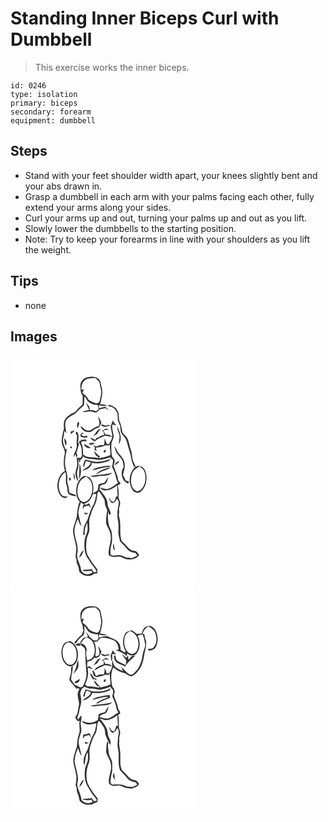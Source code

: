 # Standing Inner Biceps Curl with Dumbbell
> This exercise works the inner biceps.

``` 
id: 0246 
type: isolation 
primary: biceps 
secondary: forearm 
equipment: dumbbell 
``` 

## Steps

 - Stand with your feet shoulder width apart, your knees slightly bent and your abs drawn in.
 - Grasp a dumbbell in each arm with your palms facing each other, fully extend your arms along your sides.
 - Curl your arms up and out, turning your palms up and out as you lift.
 - Slowly lower the dumbbells to the starting position.
 - Note: Try to keep your forearms in line with your shoulders as you lift the weight.

## Tips

 - none

## Images

<svg width="221pt" height="275pt" viewBox="0 0 221 275" xmlns="http://www.w3.org/2000/svg">
  <g fill="#FFF">
    <path d="M0 0h221v275H0V0m83.84 37.05c.24 3.95.05 8.33 2.76 11.56-.04 3.51.24 7.05-.24 10.54-1.46 2.24-3.99 3.46-5.71 5.47-1.55 1.47-2.55 3.7-4.72 4.39-3.65 1.32-6.64 3.9-9.46 6.49-3.09 3.41-2.61 8.33-2.28 12.57-1.4 5.21-2.81 10.51-2.77 15.95.01 5.23 4.89 9.46 3.61 14.82-1.43 6.65-1.73 13.7.33 20.26-5.41 2.58-7.78 8.53-8.83 14.08-.96 5.18.22 10.74 3.17 15.09 1.93 2.87 6.78 4.81 9.17 1.4-3.06-.01-6.74-.14-8.41-3.2-4.84-8.4-2.75-20.59 5.41-26.22 1.74 5.37-.57 11.11 1.62 16.37 1.36 3.5-.16 8.26 3.25 10.75 2.5 1.37 5.45 1.54 8.22 1.94-1.46-3.38-5.75-2.34-8.17-4.34-.99-2.9-.57-6.1-1.69-8.98-.91-2.22-1.09-4.61-.86-6.99.64-6.54-2.81-12.57-2.81-19.07-.4-6.08 1.5-11.94 2.31-17.9-.42.37-1.27 1.09-1.7 1.46-1.08-4.14-3.7-8.09-2.89-12.53.54-3.36.97-6.73 1.66-10.06.56.72 1.68 2.17 2.24 2.89-.49-5-2.51-10.3-.48-15.2 2.68-4.15 7.35-6.19 11.43-8.63 2.97-3.69 6.67-6.63 10.12-9.8.55-3.57.54-7.19.61-10.78 1.69 2.02 2.68 4.51 4.33 6.55 3.21 2.77 7.57 3.89 11.75 3.88.29 1.84.75 3.66.87 5.53-.93.68-1.86 1.35-2.79 2.02-2.53-1.02-5.2-1.56-7.94-1.58.89-3.81-2.52-6.37-4.36-9.24 1.18 3.1 2.27 6.24 3.75 9.21-2.76.55-5.5 1.18-8.18 2.04 3.53 1.64 7.16-1.08 10.78-.19 2 .31 3.91 1.14 5.94 1.28 1.51-.82 2.62-2.16 3.71-3.45 2.56-.88 5.2-1.5 7.89-1.87.65.89 1.32 1.78 1.94 2.7l-.37-1.97c.95.67 2.85 2 3.8 2.67-2.04-1.68-4.18-3.23-6.16-4.98-2.58.21-5.04 1.03-7.46 1.9-.02-1.37-.06-2.74-.1-4.11 3.08 1.02 6.34 1.77 9.54.74-2.57-1.28-5.51-1.23-8.28-1.73 1.39-3.8 2.01-7.82 2.63-11.8.81-5.12-1.31-10.05-2.06-15.04-2.13-5.85-9.58-6.63-14.87-5.58-5.15.64-9.73 5.33-9.25 10.69m32.44 24.1c4.71.01 9.55 2.8 11.31 7.29 1.65 3.11.79 6.71 1.27 10.04 1.35 3.42 3.32 6.75 3.18 10.57-.26 3.22 1.53 6.03 3.74 8.19 2.52 2.38 3.63 5.75 4.42 9.03 1.38 5.97 3.99 11.62 4.73 17.73.4 3.47 1.89 6.65 3.29 9.8l-1.3.29c.8-.06 2.41-.19 3.21-.25-7.67 6.45-9.2 18.74-4.23 27.25 1.83 3.53 6.75 5.43 10.16 2.93 5.45-4.15 7.49-11.42 7.16-18.02-.24-4.38-1.48-9.3-5.3-11.91-2.25-1.02-5.32-1.98-7.32.09-1.78-3.6-4.03-7.15-4.42-11.25-.36-3.48-.74-6.98-2-10.28-1.62-4.23-1.87-8.89-3.95-12.95-1.65-3.25-5.78-4.9-6.31-8.77-.6-4.46-1.76-8.8-3.62-12.9-.39-4.07.21-8.53-2.33-12.06-1.55-3.73-5.63-4.91-9-6.39-.9.53-1.79 1.06-2.69 1.57M105.2 73.69c.48 3.82 2.61 7.55.73 11.34-3.59 1.06-6.73 3.02-9.87 4.97-4.89 2.36-8.44-2.6-12.04-5 1.01 6.02 9.59 9.8 14.51 5.69 2.05-2 4.85-2.62 7.35-3.8 1.52-1.67 2.21-3.88 3.19-5.87-1.01-2.58-2.04-5.2-3.87-7.33m14.88 11.54c.42 4.63 2.48 9.11 1.82 13.81-.68 2.73-2.25 5.1-3.6 7.53l-2.75.33c-.64-2.45-1.62-4.79-2.67-7.1.07 2.75.04 5.54-.88 8.18-3.04 0-6.24-.16-8.78 1.82-1.1-.54-2.2-1.07-3.3-1.6l.11 2.01.97-1.16c.1 1.27.19 2.55.27 3.84l-1.5-.24c1.19.89 2.4 1.75 3.62 2.61-.33-1.36-.67-2.71-1.02-4.05 3.74-.87 7.73-.96 11.16-2.84 1.17-.59 2.46.24 3.66.35.47-.45 1.41-1.34 1.88-1.78.08 4.3.71 8.56.88 12.85-4.18 2.32-8.98 2.8-13.52 4.03.16-.63.5-1.9.67-2.53-2.79-1.47-4.58-4.1-6.7-6.32.19 3.16 2.18 6.28 5.22 7.35l-.04 1.38c-5.99-2.17-13.5.35-18.4-4.46-.27-4.83-.04-9.91-2.63-14.24.49-.51.99-1.01 1.49-1.51 1.97-.06 3.95-.11 5.93-.08-.76-.85-1.52-1.71-2.28-2.55-1.79 1.03-3.76.92-5.68.51l.75 1.37c-.69.14-2.07.42-2.76.55.91 3 2.84 5.63 3.34 8.75.08 2.77.05 5.55.51 8.3-.52 1-1.08 1.99-1.67 2.96-1.58-.01-3.18-.17-4.74.16.5 4.41 1.1 9.09-.56 13.34-1.9 4.87-.84 10.72 2.45 14.74-.27-4.62-2.67-9.31-.79-13.89 1.71-4.4.62-9.13 1.11-13.69.27 1.49.82 4.47 1.1 5.95.2-2.92 1.7-5.3 4.13-6.77-.16-.52-.49-1.54-.66-2.05 4.26 3.44 9.68 3.47 14.84 4.03 6.24 1.57 12.54-.6 18.45-2.48 1.14 1.17 2.32 2.3 3.52 3.4-.01 2.78-.62 5.5-1.17 8.22 2.11 4.19 4.22 8.5 4.87 13.2.18 2.16 1.35 3.99 2.31 5.88-4.13 2.29-7.47 6.13-12.26 7.1-3.26.77-6.41-.83-9.57-1.37 1.48 1.68 3.44 3.22 5.77 3.31 5.65.41 10.87-2.54 15.04-6.09.14 4.55.38 9.09.56 13.64-.47-.11-1.39-.34-1.85-.45-.65 2.32-1.18 4.83-2.97 6.59-2.7.13-4.05-2.54-4.97-4.65-.18.03-.53.08-.7.11.96 1.99 1.34 4.68 3.43 5.84 3.33.69 5.09-2.85 6.45-5.21.78 1.86 2.25 3.67 1.91 5.81-1.36 6.95-2.53 14.24-.79 21.23.95 4.88.28 9.83.34 14.75.42 3.27 1.22 6.51 2.17 9.66 2.21 2.69 5.21 4.68 7.13 7.65 2.5 3.72 6.7 6.06 11.19 6.13.76 1.01 1.51 2.04 2.25 3.08-2.02 1.1-3.94 2.48-6.19 3.1-2.37-.18-4.72-.57-7.07-.83-2.98-.85-5.65-3.05-8.91-2.65-3.31.33-6.67.85-9.91-.27-.12-3.9-.24-7.89.86-11.68 1.43-4.57 1.05-9.47.68-14.18-.18-3.34-2.27-6.09-3.34-9.15-1.3-5.43-1.83-11.06-1.01-16.61.34.9 1.03 2.7 1.38 3.6.41-.21 1.22-.62 1.63-.82-.02-4.67-3.93-8.23-3.87-12.94-.07-6.27-5.11-10.79-8.3-15.74-.31-.05-.94-.16-1.25-.22.06-1.61.2-3.22.41-4.82.93-.77 2-1.35 3.02-1.99 4.97.55 6.26-5.03 7.05-8.81-1.69 2.04-3.12 4.28-4.43 6.58-2.49.5-4.9 1.28-7.29 2.12-.46 2.41-.35 4.96-1.17 7.29-1.61 1.51-3.68 2.37-5.56 3.5 1.12-6.07.86-12.98-3.11-18.01-1.58-2.24-4.55-2.38-6.91-3.23-5.49 2.12-8.49 7.88-9.6 13.36-.97 6.16-.59 13.28 3.99 18.02-.36.48-.72.96-1.07 1.45-1.59 5.4-2.34 10.96-2.64 16.57-1.39 5.65-4.08 11.01-4.63 16.87.44 6.8 3.25 13.2 3.96 19.97.59 4.96-2.13 9.94.41 14.64-.89 4.2 2.8 7.42 2.74 11.54-.1 3.61 3.29 5.66 6.14 7 3.87 1.18 8.8 1.54 11.83-1.67 1.37-.15 2.75-.3 4.12-.46.1-1.59.16-3.18.16-4.77-1.76-2.45-3.32-5.05-5.48-7.18-2.27-3.06-3.83-6.57-6.13-9.62-2.59-5.81-2-12.41-1.4-18.58.35-3.5 2.26-6.55 3.13-9.9.91-5.97-1.06-12.19 1.17-17.99 1.55-4.48 2.43-9.3 5.16-13.28 2.68-4.39 3.07-9.67 3.55-14.67.44-.68 1.32-2.03 1.76-2.71 2.26 2.68 4 5.74 5.86 8.7 1.95 2.9.75 6.72 2.3 9.78.79 2 2.41 3.95 1.65 6.22-.97 4.41-1.19 8.94-1.23 13.44 1.32 5.05 5.09 9.25 5.48 14.6 1.48 8.15-3.47 15.74-2.15 23.93 3.16 2.55 7.2 2.28 11.01 1.85 4.46-.8 7.6 3.62 11.99 3.28 4.94.77 10.65-.9 13.49-5.22-1.56-1.79-2.7-4.73-5.41-4.86-7.26-.3-9.92-8.2-15.48-11.58-3.5-9.16-.29-19.28-3-28.6-.81-2.32-.47-4.78.03-7.12-1.13-3.03.36-5.92.96-8.86.72-3.13-1.97-5.72-1.74-8.8.17-4.67-.1-9.34-.95-13.93 1.12-.62 2.24-1.25 3.36-1.88-.95-1.48-1.95-2.93-3.05-4.3-.57-6.01-3.65-11.27-5.32-16.97.16-2.42 1.63-4.7 1.05-7.16-.76-1.93-2.93-3.09-3.19-5.24-.9-4.5-.77-9.11-.63-13.66.24-3.46 2.74-6.39 2.79-9.86-.65-4.43-2.31-8.74-1.88-13.29 1.39-1.1 3.05.46 4.55.64-.1-.33-.29-1-.38-1.33a9.083 9.083 0 0 1-3.32-4.83c-.78 2.38-1.7 4.71-2.76 6.98m-38.92-5.37c-1.29 2.51-1.97 5.44-.57 8.06.46-2.37 3.39-6.37.57-8.06m27.5 4.11c3.08 3.47 7.8 1.7 11.43.31-2.04-1.08-4.23-.18-6.28.32-1.65-.2-3.77-2.33-5.15-.63m22.11 12.02c.47 3.55-.74 7.08-.56 10.65 4.45-6.75.88-14.68-2.2-21.17-.1 3.73 1.69 7.05 2.76 10.52m-17.14-7.48c-1.27.86-2.58 1.66-3.89 2.44.68.4 1.37.8 2.05 1.21.14.84.4 2.54.53 3.38-2.39.82-5.07 1.2-6.83 3.21-.53.1-1.59.29-2.12.39-.44.62-1.34 1.85-1.78 2.47-2.03-.85-3.98-1.86-6.01-2.7 1.15 2.42 3.38 3.84 5.85 4.65 2.93-3.73 7.77-4.81 11.85-6.78 2.81.29 5.59.71 8.33 1.41-1.78-2.71-4.95-3.17-7.96-2.84-.44-1.75-1.34-3.31-2.35-4.79 2.27-.94 4.65-1.29 7.01-.33-.7-.53-2.09-1.61-2.78-2.15-.48.11-1.43.32-1.9.43m-14.52 8.81c1.53-.81 3.04-1.68 4.55-2.53 1.34-2.27 3.01-4.3 4.69-6.32-4.79.53-6.11 5.92-9.24 8.85m-26.78-5.58c.02.85.05 2.55.07 3.4 1.59-1.59 3.27-3.07 4.82-4.69-1.64.36-3.27.8-4.89 1.29m7.53 5.28c-.13 3.68-.71 7.34-.35 11.03.53 5.28-3.79 9.39-3.91 14.58.58-.92 1.74-2.75 2.32-3.67.31.99.92 2.98 1.22 3.98.41-.77.82-1.53 1.21-2.3-.48-1.12-.94-2.24-1.38-3.37 1.55-3.47 2.12-7.24 3.3-10.83l-1.21-1.73c.43-4.19 1.63-8.97-1.21-12.63-3.56.07-.28 3.07.01 4.94m4.05-1.96l.16 2.69c2.77 1.68 5.9 1.47 8.89.59-.58-.57-1.16-1.14-1.74-1.7-2.44 1.14-5.05.9-6.52-1.59l3.33-.88-1.69-1.13c-.81.67-1.62 1.35-2.43 2.02m-19.45 4.97c.34 2.94.51 5.99 1.81 8.7 1.56-3.06 1.21-6.71-1.81-8.7m30.05 5.58c.08.43.23 1.28.31 1.71 2.39.6 4.79.26 6-2.14-2.1.19-4.21.3-6.31.43m1.79 5.31c-2.68-1.37-5.3-2.84-7.89-4.37.05 3.81 4.65 6.26 7.89 4.37m28.15-2c.83 3.17 1.76 6.39 3.42 9.23 2.91 3.63 6.79 7.02 7.38 11.91.42 2.47 1.38 6.29-1.98 7.08.26.04.79.11 1.05.15-1.39 3.55-1.21 7.4.51 10.8.6 3.3 4.04 4.29 6.26 6.25.43-.82.86-1.63 1.3-2.45-1.41-.52-2.83-1.03-4.25-1.52-.94-2.21-1.91-4.42-3.05-6.54.57-4.31 2.62-8.41 1.96-12.84-.12-5.56-4.19-9.69-7.63-13.59-1.65-2.82-2.96-5.87-4.97-8.48m-52.58.95c-.53 1.61.03 2.16 1.66 1.65.5-1.63-.05-2.18-1.66-1.65m40.64 4.55c-1.12.6-.92 3.39.69 2.27 2.07-.81 1.43-4.68-.69-2.27m-13.66 13.16c-3.04-.81-6.06-1.71-9.15-2.32-1.33 3.04-3.22 6.33-1.74 9.69.79-2.73 1.57-5.47 2.71-8.09 1.91.6 3.82 1.16 5.73 1.75-1.22 5.26-6.7 6.87-10.43 9.91 5.11-.49 11.18-3.63 11.69-9.32 6.36 1.69 13.01.47 19.1-1.65 1.54-.67 2.54-2.11 3.73-3.24-6.83 2.66-14.28 4.68-21.64 3.27m26.03 4.86c2.17-1.48 5.04-2.77 5.51-5.67-2.55 1.07-4.72 2.94-5.51 5.67m-42.22-2.48c.2 6.35-.36 12.69-.33 19.03 2.89-5.8 2.96-13.16.33-19.03m23.46 4.53c-2.85.8-5.94 1.43-8.05 3.69 5.48-.85 10.72-2.83 16.21-3.6 1.94-.4 4.62.54 5.62-1.87-4.66-.21-9.28.68-13.78 1.78m-3.86 8.5c2.83-.9 5.32-2.56 8.05-3.68 3.32-1.46 6.92-2.37 9.87-4.57-6.52.86-13.33 3.39-17.92 8.25m-6.66 2.04c4.26 2.32 8.96-.31 13.46-.04 4.48-.53 9.81-.15 12.92-4.07-8.58 2.61-17.64 2.33-26.38 4.11m-19.61-3.77c-.82 3.13-.22 6.25 1.49 8.95-.14-3.03-.45-6.09-1.49-8.95m-5.16 5.86c-.77.92-.75 2.88.46 3.43 1.88-.13 1.49-4.3-.46-3.43m-18.55 5.12c.48.59.48.59 0 0m71.29 73.67c-1.12 3.17-.77 6.58 1.85 8.85-.29-1.57-.66-3.12-1.05-4.66-.13-1.42-.32-2.84-.8-4.19z"/>
    <path d="M88.65 30.71c3.59-3.31 8.79-3.29 13.36-3.09 1.94 1.91 4.64 3.6 5.05 6.52.59 4.31 2.46 8.57 1.57 12.97-.55 2.9-.85 5.88-1.92 8.66-1.02 1.69-3.2 2.77-5.06 1.7-3.29-1.47-7.54-2.25-9.15-5.89-1.17-2.83-4.22-3.96-6.19-6.11.57-1.45 1.14-2.91 1.72-4.36l-2.82.48c-.23-3.86.28-8.24 3.44-10.88zM147.3 139.45c1.77-2.84 4.85-4.34 7.61-6.03 2.19 1.68 4.69 3.32 5.67 6.05 2.52 6.45 1.79 14.29-2.21 19.99-1.65 2.18-4.3 4.44-7.24 3.6-4.12-1.54-6.09-6.03-6.37-10.15-.34-4.57.09-9.47 2.54-13.46zM83.43 151.5c1.71-2.68 4.53-4.26 7.16-5.89 3.08 1.96 5.96 4.55 6.82 8.25 1.51 6.02.93 12.86-2.53 18.13-1.92 2.73-5.39 5.15-8.85 3.79-3.97-1.99-5.28-6.77-5.69-10.85-.22-4.61.57-9.48 3.09-13.43z"/>
    <path d="M98.79 166.79c1.4-.02 2.8-.06 4.2-.12-.97 4.27-1.32 8.79-3.43 12.71-3.51 5.53-4.9 12.01-7.21 18.07-1.42 3.15-3.52 6.02-4.28 9.45-.6 2.93-.69 5.92-.9 8.9l1.79.04c-.16-5.06.46-10.2 3.2-14.59.13 3.55.91 7.2-.05 10.7-.87 3.4-2.92 6.47-3.17 10.03-.76 7.97-.44 16.81 4.82 23.32 2.58 5.37 7.4 9.2 9.78 14.69-1.34.23-2.69.4-4.05.53-.54-1.24-1.08-2.48-1.64-3.71-2.67.23-5.32.84-8.02.71-1.42-.25-2.67.4-3.79 1.2 3.61.76 7.3.71 10.91 0 .46.79.93 1.59 1.39 2.39-3.23 2.06-7.57 2.7-10.81.29-3.4-1.72-2.79-5.97-4.06-8.98-1.61-4.81-4.56-9.7-3.22-14.93 2.3-10.64-5.64-20.57-2.93-31.17.77-3.31 2.04-6.47 3.39-9.57 1.41 2.89 2.06 6.26 4.39 8.63-1.17-5.43-3.03-10.7-3.7-16.23.41-4.3 1.84-8.41 3.19-12.48 1.36 1.16 2.81 2.22 4.21 3.35l-1.81-.05c-.08 1.8-.14 3.62-.07 5.43.35-.86 1.06-2.57 1.41-3.43 1.83-.49 3.65-.97 5.46-1.52.81 1.11 1.69 2.17 2.65 3.17-.59-1.97-1.34-3.87-2.11-5.77-1.29.66-2.6 1.31-3.91 1.94-.7-.57-1.4-1.13-2.1-1.7 5.85-.52 8.85-6.34 10.47-11.3m-10.34 22.13c.35 3.09 3.4 2.22 5.1.86-1.69-.34-3.4-.63-5.1-.86m-6.13 54.05c2.21-.97 3.46-3.09 4.16-5.31.52-1.07 1.03-2.15 1.51-3.23-3.5 1.4-4.41 5.37-5.67 8.54z"/>
  </g>
  <g fill="#333">
    <path d="M83.84 37.05c-.48-5.36 4.1-10.05 9.25-10.69 5.29-1.05 12.74-.27 14.87 5.58.75 4.99 2.87 9.92 2.06 15.04-.62 3.98-1.24 8-2.63 11.8 2.77.5 5.71.45 8.28 1.73-3.2 1.03-6.46.28-9.54-.74.04 1.37.08 2.74.1 4.11 2.42-.87 4.88-1.69 7.46-1.9 1.98 1.75 4.12 3.3 6.16 4.98-.95-.67-2.85-2-3.8-2.67l.37 1.97c-.62-.92-1.29-1.81-1.94-2.7-2.69.37-5.33.99-7.89 1.87-1.09 1.29-2.2 2.63-3.71 3.45-2.03-.14-3.94-.97-5.94-1.28-3.62-.89-7.25 1.83-10.78.19 2.68-.86 5.42-1.49 8.18-2.04-1.48-2.97-2.57-6.11-3.75-9.21 1.84 2.87 5.25 5.43 4.36 9.24 2.74.02 5.41.56 7.94 1.58.93-.67 1.86-1.34 2.79-2.02-.12-1.87-.58-3.69-.87-5.53-4.18.01-8.54-1.11-11.75-3.88-1.65-2.04-2.64-4.53-4.33-6.55-.07 3.59-.06 7.21-.61 10.78-3.45 3.17-7.15 6.11-10.12 9.8-4.08 2.44-8.75 4.48-11.43 8.63-2.03 4.9-.01 10.2.48 15.2-.56-.72-1.68-2.17-2.24-2.89-.69 3.33-1.12 6.7-1.66 10.06-.81 4.44 1.81 8.39 2.89 12.53.43-.37 1.28-1.09 1.7-1.46-.81 5.96-2.71 11.82-2.31 17.9 0 6.5 3.45 12.53 2.81 19.07-.23 2.38-.05 4.77.86 6.99 1.12 2.88.7 6.08 1.69 8.98 2.42 2 6.71.96 8.17 4.34-2.77-.4-5.72-.57-8.22-1.94-3.41-2.49-1.89-7.25-3.25-10.75-2.19-5.26.12-11-1.62-16.37-8.16 5.63-10.25 17.82-5.41 26.22 1.67 3.06 5.35 3.19 8.41 3.2-2.39 3.41-7.24 1.47-9.17-1.4-2.95-4.35-4.13-9.91-3.17-15.09 1.05-5.55 3.42-11.5 8.83-14.08-2.06-6.56-1.76-13.61-.33-20.26 1.28-5.36-3.6-9.59-3.61-14.82-.04-5.44 1.37-10.74 2.77-15.95-.33-4.24-.81-9.16 2.28-12.57 2.82-2.59 5.81-5.17 9.46-6.49 2.17-.69 3.17-2.92 4.72-4.39 1.72-2.01 4.25-3.23 5.71-5.47.48-3.49.2-7.03.24-10.54-2.71-3.23-2.52-7.61-2.76-11.56m4.81-6.34c-3.16 2.64-3.67 7.02-3.44 10.88l2.82-.48c-.58 1.45-1.15 2.91-1.72 4.36 1.97 2.15 5.02 3.28 6.19 6.11 1.61 3.64 5.86 4.42 9.15 5.89 1.86 1.07 4.04-.01 5.06-1.7 1.07-2.78 1.37-5.76 1.92-8.66.89-4.4-.98-8.66-1.57-12.97-.41-2.92-3.11-4.61-5.05-6.52-4.57-.2-9.77-.22-13.36 3.09z"/>
    <path d="M116.28 61.15c.9-.51 1.79-1.04 2.69-1.57 3.37 1.48 7.45 2.66 9 6.39 2.54 3.53 1.94 7.99 2.33 12.06 1.86 4.1 3.02 8.44 3.62 12.9.53 3.87 4.66 5.52 6.31 8.77 2.08 4.06 2.33 8.72 3.95 12.95 1.26 3.3 1.64 6.8 2 10.28.39 4.1 2.64 7.65 4.42 11.25 2-2.07 5.07-1.11 7.32-.09 3.82 2.61 5.06 7.53 5.3 11.91.33 6.6-1.71 13.87-7.16 18.02-3.41 2.5-8.33.6-10.16-2.93-4.97-8.51-3.44-20.8 4.23-27.25-.8.06-2.41.19-3.21.25l1.3-.29c-1.4-3.15-2.89-6.33-3.29-9.8-.74-6.11-3.35-11.76-4.73-17.73-.79-3.28-1.9-6.65-4.42-9.03-2.21-2.16-4-4.97-3.74-8.19.14-3.82-1.83-7.15-3.18-10.57-.48-3.33.38-6.93-1.27-10.04-1.76-4.49-6.6-7.28-11.31-7.29m31.02 78.3c-2.45 3.99-2.88 8.89-2.54 13.46.28 4.12 2.25 8.61 6.37 10.15 2.94.84 5.59-1.42 7.24-3.6 4-5.7 4.73-13.54 2.21-19.99-.98-2.73-3.48-4.37-5.67-6.05-2.76 1.69-5.84 3.19-7.61 6.03zM105.2 73.69c1.83 2.13 2.86 4.75 3.87 7.33-.98 1.99-1.67 4.2-3.19 5.87-2.5 1.18-5.3 1.8-7.35 3.8-4.92 4.11-13.5.33-14.51-5.69 3.6 2.4 7.15 7.36 12.04 5 3.14-1.95 6.28-3.91 9.87-4.97 1.88-3.79-.25-7.52-.73-11.34z"/>
    <path d="M120.08 85.23c1.06-2.27 1.98-4.6 2.76-6.98a9.083 9.083 0 0 0 3.32 4.83c.09.33.28 1 .38 1.33-1.5-.18-3.16-1.74-4.55-.64-.43 4.55 1.23 8.86 1.88 13.29-.05 3.47-2.55 6.4-2.79 9.86-.14 4.55-.27 9.16.63 13.66.26 2.15 2.43 3.31 3.19 5.24.58 2.46-.89 4.74-1.05 7.16 1.67 5.7 4.75 10.96 5.32 16.97 1.1 1.37 2.1 2.82 3.05 4.3-1.12.63-2.24 1.26-3.36 1.88.85 4.59 1.12 9.26.95 13.93-.23 3.08 2.46 5.67 1.74 8.8-.6 2.94-2.09 5.83-.96 8.86-.5 2.34-.84 4.8-.03 7.12 2.71 9.32-.5 19.44 3 28.6 5.56 3.38 8.22 11.28 15.48 11.58 2.71.13 3.85 3.07 5.41 4.86-2.84 4.32-8.55 5.99-13.49 5.22-4.39.34-7.53-4.08-11.99-3.28-3.81.43-7.85.7-11.01-1.85-1.32-8.19 3.63-15.78 2.15-23.93-.39-5.35-4.16-9.55-5.48-14.6.04-4.5.26-9.03 1.23-13.44.76-2.27-.86-4.22-1.65-6.22-1.55-3.06-.35-6.88-2.3-9.78-1.86-2.96-3.6-6.02-5.86-8.7-.44.68-1.32 2.03-1.76 2.71-.48 5-.87 10.28-3.55 14.67-2.73 3.98-3.61 8.8-5.16 13.28-2.23 5.8-.26 12.02-1.17 17.99-.87 3.35-2.78 6.4-3.13 9.9-.6 6.17-1.19 12.77 1.4 18.58 2.3 3.05 3.86 6.56 6.13 9.62 2.16 2.13 3.72 4.73 5.48 7.18 0 1.59-.06 3.18-.16 4.77-1.37.16-2.75.31-4.12.46-3.03 3.21-7.96 2.85-11.83 1.67-2.85-1.34-6.24-3.39-6.14-7 .06-4.12-3.63-7.34-2.74-11.54-2.54-4.7.18-9.68-.41-14.64-.71-6.77-3.52-13.17-3.96-19.97.55-5.86 3.24-11.22 4.63-16.87.3-5.61 1.05-11.17 2.64-16.57.35-.49.71-.97 1.07-1.45-4.58-4.74-4.96-11.86-3.99-18.02 1.11-5.48 4.11-11.24 9.6-13.36 2.36.85 5.33.99 6.91 3.23 3.97 5.03 4.23 11.94 3.11 18.01 1.88-1.13 3.95-1.99 5.56-3.5.82-2.33.71-4.88 1.17-7.29 2.39-.84 4.8-1.62 7.29-2.12 1.31-2.3 2.74-4.54 4.43-6.58-.79 3.78-2.08 9.36-7.05 8.81-1.02.64-2.09 1.22-3.02 1.99-.21 1.6-.35 3.21-.41 4.82.31.06.94.17 1.25.22 3.19 4.95 8.23 9.47 8.3 15.74-.06 4.71 3.85 8.27 3.87 12.94-.41.2-1.22.61-1.63.82-.35-.9-1.04-2.7-1.38-3.6-.82 5.55-.29 11.18 1.01 16.61 1.07 3.06 3.16 5.81 3.34 9.15.37 4.71.75 9.61-.68 14.18-1.1 3.79-.98 7.78-.86 11.68 3.24 1.12 6.6.6 9.91.27 3.26-.4 5.93 1.8 8.91 2.65 2.35.26 4.7.65 7.07.83 2.25-.62 4.17-2 6.19-3.1-.74-1.04-1.49-2.07-2.25-3.08-4.49-.07-8.69-2.41-11.19-6.13-1.92-2.97-4.92-4.96-7.13-7.65-.95-3.15-1.75-6.39-2.17-9.66-.06-4.92.61-9.87-.34-14.75-1.74-6.99-.57-14.28.79-21.23.34-2.14-1.13-3.95-1.91-5.81-1.36 2.36-3.12 5.9-6.45 5.21-2.09-1.16-2.47-3.85-3.43-5.84.17-.03.52-.08.7-.11.92 2.11 2.27 4.78 4.97 4.65 1.79-1.76 2.32-4.27 2.97-6.59.46.11 1.38.34 1.85.45-.18-4.55-.42-9.09-.56-13.64-4.17 3.55-9.39 6.5-15.04 6.09-2.33-.09-4.29-1.63-5.77-3.31 3.16.54 6.31 2.14 9.57 1.37 4.79-.97 8.13-4.81 12.26-7.1-.96-1.89-2.13-3.72-2.31-5.88-.65-4.7-2.76-9.01-4.87-13.2.55-2.72 1.16-5.44 1.17-8.22-1.2-1.1-2.38-2.23-3.52-3.4-5.91 1.88-12.21 4.05-18.45 2.48-5.16-.56-10.58-.59-14.84-4.03.17.51.5 1.53.66 2.05-2.43 1.47-3.93 3.85-4.13 6.77-.28-1.48-.83-4.46-1.1-5.95-.49 4.56.6 9.29-1.11 13.69-1.88 4.58.52 9.27.79 13.89-3.29-4.02-4.35-9.87-2.45-14.74 1.66-4.25 1.06-8.93.56-13.34 1.56-.33 3.16-.17 4.74-.16.59-.97 1.15-1.96 1.67-2.96-.46-2.75-.43-5.53-.51-8.3-.5-3.12-2.43-5.75-3.34-8.75.69-.13 2.07-.41 2.76-.55l-.75-1.37c1.92.41 3.89.52 5.68-.51.76.84 1.52 1.7 2.28 2.55-1.98-.03-3.96.02-5.93.08-.5.5-1 1-1.49 1.51 2.59 4.33 2.36 9.41 2.63 14.24 4.9 4.81 12.41 2.29 18.4 4.46l.04-1.38c-3.04-1.07-5.03-4.19-5.22-7.35 2.12 2.22 3.91 4.85 6.7 6.32-.17.63-.51 1.9-.67 2.53 4.54-1.23 9.34-1.71 13.52-4.03-.17-4.29-.8-8.55-.88-12.85-.47.44-1.41 1.33-1.88 1.78-1.2-.11-2.49-.94-3.66-.35-3.43 1.88-7.42 1.97-11.16 2.84.35 1.34.69 2.69 1.02 4.05-1.22-.86-2.43-1.72-3.62-2.61l1.5.24c-.08-1.29-.17-2.57-.27-3.84l-.97 1.16-.11-2.01c1.1.53 2.2 1.06 3.3 1.6 2.54-1.98 5.74-1.82 8.78-1.82.92-2.64.95-5.43.88-8.18 1.05 2.31 2.03 4.65 2.67 7.1l2.75-.33c1.35-2.43 2.92-4.8 3.6-7.53.66-4.7-1.4-9.18-1.82-13.81M83.43 151.5c-2.52 3.95-3.31 8.82-3.09 13.43.41 4.08 1.72 8.86 5.69 10.85 3.46 1.36 6.93-1.06 8.85-3.79 3.46-5.27 4.04-12.11 2.53-18.13-.86-3.7-3.74-6.29-6.82-8.25-2.63 1.63-5.45 3.21-7.16 5.89m15.36 15.29c-1.62 4.96-4.62 10.78-10.47 11.3.7.57 1.4 1.13 2.1 1.7 1.31-.63 2.62-1.28 3.91-1.94.77 1.9 1.52 3.8 2.11 5.77-.96-1-1.84-2.06-2.65-3.17-1.81.55-3.63 1.03-5.46 1.52-.35.86-1.06 2.57-1.41 3.43-.07-1.81-.01-3.63.07-5.43l1.81.05c-1.4-1.13-2.85-2.19-4.21-3.35-1.35 4.07-2.78 8.18-3.19 12.48.67 5.53 2.53 10.8 3.7 16.23-2.33-2.37-2.98-5.74-4.39-8.63-1.35 3.1-2.62 6.26-3.39 9.57-2.71 10.6 5.23 20.53 2.93 31.17-1.34 5.23 1.61 10.12 3.22 14.93 1.27 3.01.66 7.26 4.06 8.98 3.24 2.41 7.58 1.77 10.81-.29-.46-.8-.93-1.6-1.39-2.39-3.61.71-7.3.76-10.91 0 1.12-.8 2.37-1.45 3.79-1.2 2.7.13 5.35-.48 8.02-.71.56 1.23 1.1 2.47 1.64 3.71 1.36-.13 2.71-.3 4.05-.53-2.38-5.49-7.2-9.32-9.78-14.69-5.26-6.51-5.58-15.35-4.82-23.32.25-3.56 2.3-6.63 3.17-10.03.96-3.5.18-7.15.05-10.7-2.74 4.39-3.36 9.53-3.2 14.59l-1.79-.04c.21-2.98.3-5.97.9-8.9.76-3.43 2.86-6.3 4.28-9.45 2.31-6.06 3.7-12.54 7.21-18.07 2.11-3.92 2.46-8.44 3.43-12.71-1.4.06-2.8.1-4.2.12zM81.16 79.86c2.82 1.69-.11 5.69-.57 8.06-1.4-2.62-.72-5.55.57-8.06z"/>
    <path d="M108.66 83.97c1.38-1.7 3.5.43 5.15.63 2.05-.5 4.24-1.4 6.28-.32-3.63 1.39-8.35 3.16-11.43-.31zM130.77 95.99c-1.07-3.47-2.86-6.79-2.76-10.52 3.08 6.49 6.65 14.42 2.2 21.17-.18-3.57 1.03-7.1.56-10.65zM113.63 88.51c.47-.11 1.42-.32 1.9-.43.69.54 2.08 1.62 2.78 2.15-2.36-.96-4.74-.61-7.01.33 1.01 1.48 1.91 3.04 2.35 4.79 3.01-.33 6.18.13 7.96 2.84-2.74-.7-5.52-1.12-8.33-1.41-4.08 1.97-8.92 3.05-11.85 6.78-2.47-.81-4.7-2.23-5.85-4.65 2.03.84 3.98 1.85 6.01 2.7.44-.62 1.34-1.85 1.78-2.47.53-.1 1.59-.29 2.12-.39 1.76-2.01 4.44-2.39 6.83-3.21-.13-.84-.39-2.54-.53-3.38-.68-.41-1.37-.81-2.05-1.21 1.31-.78 2.62-1.58 3.89-2.44z"/>
    <path d="M99.11 97.32c3.13-2.93 4.45-8.32 9.24-8.85-1.68 2.02-3.35 4.05-4.69 6.32-1.51.85-3.02 1.72-4.55 2.53zM72.33 91.74c1.62-.49 3.25-.93 4.89-1.29-1.55 1.62-3.23 3.1-4.82 4.69-.02-.85-.05-2.55-.07-3.4zM79.86 97.02c-.29-1.87-3.57-4.87-.01-4.94 2.84 3.66 1.64 8.44 1.21 12.63l1.21 1.73c-1.18 3.59-1.75 7.36-3.3 10.83.44 1.13.9 2.25 1.38 3.37-.39.77-.8 1.53-1.21 2.3-.3-1-.91-2.99-1.22-3.98-.58.92-1.74 2.75-2.32 3.67.12-5.19 4.44-9.3 3.91-14.58-.36-3.69.22-7.35.35-11.03zM83.91 95.06c.81-.67 1.62-1.35 2.43-2.02l1.69 1.13-3.33.88c1.47 2.49 4.08 2.73 6.52 1.59.58.56 1.16 1.13 1.74 1.7-2.99.88-6.12 1.09-8.89-.59l-.16-2.69zM64.46 100.03c3.02 1.99 3.37 5.64 1.81 8.7-1.3-2.71-1.47-5.76-1.81-8.7zM94.51 105.61c2.1-.13 4.21-.24 6.31-.43-1.21 2.4-3.61 2.74-6 2.14-.08-.43-.23-1.28-.31-1.71zM96.3 110.92c-3.24 1.89-7.84-.56-7.89-4.37 2.59 1.53 5.21 3 7.89 4.37zM124.45 108.92c2.01 2.61 3.32 5.66 4.97 8.48 3.44 3.9 7.51 8.03 7.63 13.59.66 4.43-1.39 8.53-1.96 12.84 1.14 2.12 2.11 4.33 3.05 6.54 1.42.49 2.84 1 4.25 1.52-.44.82-.87 1.63-1.3 2.45-2.22-1.96-5.66-2.95-6.26-6.25-1.72-3.4-1.9-7.25-.51-10.8-.26-.04-.79-.11-1.05-.15 3.36-.79 2.4-4.61 1.98-7.08-.59-4.89-4.47-8.28-7.38-11.91-1.66-2.84-2.59-6.06-3.42-9.23zM71.87 109.87c1.61-.53 2.16.02 1.66 1.65-1.63.51-2.19-.04-1.66-1.65zM112.51 114.42c2.12-2.41 2.76 1.46.69 2.27-1.61 1.12-1.81-1.67-.69-2.27zM98.85 127.58c7.36 1.41 14.81-.61 21.64-3.27-1.19 1.13-2.19 2.57-3.73 3.24-6.09 2.12-12.74 3.34-19.1 1.65-.51 5.69-6.58 8.83-11.69 9.32 3.73-3.04 9.21-4.65 10.43-9.91-1.91-.59-3.82-1.15-5.73-1.75-1.14 2.62-1.92 5.36-2.71 8.09-1.48-3.36.41-6.65 1.74-9.69 3.09.61 6.11 1.51 9.15 2.32z"/>
    <path d="M124.88 132.44c.79-2.73 2.96-4.6 5.51-5.67-.47 2.9-3.34 4.19-5.51 5.67zM82.66 129.96c2.63 5.87 2.56 13.23-.33 19.03-.03-6.34.53-12.68.33-19.03zM106.12 134.49c4.5-1.1 9.12-1.99 13.78-1.78-1 2.41-3.68 1.47-5.62 1.87-5.49.77-10.73 2.75-16.21 3.6 2.11-2.26 5.2-2.89 8.05-3.69zM102.26 142.99c4.59-4.86 11.4-7.39 17.92-8.25-2.95 2.2-6.55 3.11-9.87 4.57-2.73 1.12-5.22 2.78-8.05 3.68zM95.6 145.03c8.74-1.78 17.8-1.5 26.38-4.11-3.11 3.92-8.44 3.54-12.92 4.07-4.5-.27-9.2 2.36-13.46.04zM75.99 141.26c1.04 2.86 1.35 5.92 1.49 8.95-1.71-2.7-2.31-5.82-1.49-8.95zM70.83 147.12c1.95-.87 2.34 3.3.46 3.43-1.21-.55-1.23-2.51-.46-3.43zM52.28 152.24c.48.59.48.59 0 0zM88.45 188.92c1.7.23 3.41.52 5.1.86-1.7 1.36-4.75 2.23-5.1-.86zM123.57 225.91c.48 1.35.67 2.77.8 4.19.39 1.54.76 3.09 1.05 4.66-2.62-2.27-2.97-5.68-1.85-8.85zM82.32 242.97c1.26-3.17 2.17-7.14 5.67-8.54-.48 1.08-.99 2.16-1.51 3.23-.7 2.22-1.95 4.34-4.16 5.31z"/>
  </g>
</svg>

<svg width="221pt" height="275pt" viewBox="0 0 221 275" xmlns="http://www.w3.org/2000/svg">
  <g fill="#FFF">
    <path d="M0 0h221v275H0V0m85.31 31.29c-2.17 3.16-1.43 7.17-1.13 10.74.14 3.9 3.18 6.97 2.62 11 .23.41.7 1.24.94 1.65-1.14 2.17-1.29 5.01-3.36 6.58-3.05 2.38-5.33 5.53-7.8 8.47.15.28.44.85.59 1.13 1.78.33 2.44-2.05 3.45-3.11 1.61-3.29 5.09-4.89 7.4-7.56.85-3.55.81-7.23.71-10.85 1 1.35 1.89 2.78 2.73 4.24 2.41 4.86 8.46 6 13.37 6.27.1 1.97 1.35 4.14.03 5.94-.44.4-1.33 1.21-1.77 1.62-1.31-.3-2.62-.58-3.94-.85-1.39-1.2-2.8-2.38-4.22-3.54-1.24-2.25-2.75-4.33-4.26-6.41.74 2.03 1.48 4.05 2.28 6.05-2.08.54-4.46.67-6.08 2.23-1.39 1.48-2.25 3.36-3.33 5.06.13.62.38 1.87.5 2.49 2.16 1.83 5.54 3.34 5.6 6.6.13 9.02.76 18.02 1.47 27.02.5 5.89-1.87 11.48-4.64 16.53l-2.49 1c-2.31-1.22-4.76-2.16-7.03-3.44-1.61-1.93-3.12-4-4.25-6.25.26-5.49 2.44-10.78 2-16.33-2.99 1.71-1.59 5.57-2.18 8.37.23 3.52-3.57 7.15-.77 10.35 2.64 3.16 5.32 6.28 7.79 9.57-.03-.47-.07-1.42-.1-1.89.83.33 2.5 1 3.33 1.34-.84 2.18-2.36 4.26-2.19 6.71-.17 4.71 2.65 9.17 1.29 13.89-1.21 4.48-.55 9.8-4.22 13.26 1.05 2.07 2.3 6.1 5.34 4.33-.69 3.83-.1 7.69 0 11.54.07 2.76-1.32 5.25-1.88 7.9-.96 3.79-1.01 7.72-1.43 11.59-1.5 5.11-3.65 10.08-4.32 15.41-.26 6.88 3.06 13.24 3.63 20.02.17 3.49.08 7.04-.91 10.41.5 1.56 1.02 3.12 1.52 4.69-.85 3.95 2.22 7.16 2.59 10.96.19 2.27.89 4.68 3.09 5.8 3.4 2.95 8.22 2.69 12.4 2.12 1.94-1.41 4.3-1.92 6.44-2.9.68-1.29.44-2.8.57-4.18-4.59-5.78-9.01-11.71-12.15-18.43-2.53-8.22-1.43-17.28 1.8-25.14 1.79-6-.73-12.4 1.2-18.38 1.62-5.55 3.27-11.15 6.46-16.03 2.76-4.71.87-10.75 3.91-15.21 2.74 1.76 4.05 4.92 5.84 7.52 2.45 3.27 1.09 7.7 2.95 11.19 1.52 3.39 2.96 6.81 4.92 9.98 2.36-4.8-2.63-8.59-2.77-13.28.01-6.17-4.24-11.01-7.59-15.79-.54-.65-1.62-1.96-2.16-2.61 2.66.51 5.07 2.23 7.86 2.02 4.96-.3 9.41-2.93 13.19-6 .28 4.31.5 8.62.81 12.92-.49 0-1.46-.02-1.95-.03-.76 2.35-1.36 4.84-2.97 6.78-2.74-.15-3.96-2.78-4.95-4.93-.2.02-.61.05-.82.07 1.03 2.23 1.46 5.08 3.78 6.39 3.38.06 4.71-3.4 6.34-5.72 2.13 3.36 1.69 7.28.68 10.91-.28 4.83-1.25 9.74.02 14.52 1.94 8.48-.97 17.53 2.61 25.71 2.8 2.87 5.78 5.58 8.19 8.81 2.41 3.2 6.29 4.74 10.17 5.17.69.92 1.39 1.85 2.08 2.78-1.73.92-3.36 2.01-5.16 2.8-2.63.17-5.24-.42-7.88-.4-5.03-3.8-11.31-2.57-17.13-2.47l-1.98-1.8c.38-4.39.43-8.91 1.97-13.09.14-4.08.36-8.17-.08-12.23-.42-3.59-3.41-6.26-3.75-9.87-.56-4.21-1.64-8.47-.67-12.72-.46-.8-.92-1.59-1.4-2.37-.89 4.42-1.39 8.95-1.21 13.47 1.22 5.16 5.33 9.28 5.56 14.77 1.58 7.77-3.78 15.05-2.1 22.8 2.13 3.17 6.56 3 9.91 2.33 4.33-1.17 7.62 2.86 11.75 3.02 1.95.07 3.89.7 5.85.53 3.25-1.19 6.89-2.3 8.62-5.6-1.21-1.38-2.28-2.91-3.74-4.05-2.71-.66-5.7-.96-7.77-3.08-3.08-3.01-5.67-6.49-9.06-9.2-3.07-5.79-1.67-12.64-2.12-18.93.43-5.47-2.25-10.74-1.11-16.19-.58-2.8.13-5.54.79-8.25.96-3.29-1.54-6.23-1.37-9.49.05-4.51-.05-9.04-.83-13.5.61-.46 1.81-1.4 2.42-1.87.3-2.59-2.56-4.12-2.6-6.68-.75-5.22-3.63-9.79-4.92-14.85.26-1.75.95-3.42.99-5.2-.35-3.21-3.42-5.33-3.6-8.59-.86-6.6-1.22-13.62 1.86-19.75 4.15 3.58 9.15 6.16 14.57 7.09 2.48 1.59 5.01 4.13 8.24 3.24 7.8-4.53 12.23-13.22 13.71-21.89.55-6.77 3.76-13.29 2.77-20.14-.96-2.79-1.82-5.62-2.17-8.56-.52 0-1.56.01-2.08.01 1.06-3.81 3.38-6.97 6.65-9.17 3.42 1.65 6.91 3.66 8.39 7.38 2.33 5.68 2.73 13.33-1.87 18.01-1.69 1.95-4.5 1.39-6.78 1.66.3.5.89 1.51 1.18 2.02 3.13-.04 6.52-1.1 8.2-3.95 3.21-5.46 2.96-12.43.8-18.23-1.65-4.16-5.94-8.61-10.81-6.96-4.14.83-5.73 5.11-6.68 8.71-2.07.15-4.13.31-6.19.45-1.63-1.98-3.79-3.38-6.12-4.41-2.86.94-6.49 1.39-7.88 4.49-3.25 6.39-2.92 14.62.9 20.69-.36.48-.73.96-1.1 1.44-1.58-1.1-3.23-2.1-4.92-3.01-.15-2.96-.42-6.07-2.32-8.49-2.85-4.9-9.17-5.06-13.44-8.14-3.48.23-6.95.61-10.16 2.05l-.15-4.12c3.1 1.01 6.37 1.71 9.6.8-2.65-1.1-5.52-1.38-8.32-1.89 1.49-4.05 2.16-8.35 2.72-12.61.54-4.31-1.23-8.4-1.81-12.61-.43-4.02-4.33-6.99-8.23-7.21-5.24-.9-11.75.14-14.77 5.02M63.7 71.72c-3.23 5.33-3.16 12.12-1.28 17.92 1.52 4.57 5.59 8.94 10.75 8.66 3.04-1.07 5.58-3.44 6.54-6.56 3.27-8.48.55-20.25-8.51-23.86-2.62.93-5.93 1.2-7.5 3.84m13.49.56c2.04 1.19 4.39 1.19 6.67 1.31-.25-.87-.75-2.61-1-3.49-1.89.72-3.79 1.43-5.67 2.18m2.29 23.84c-.63 4.22-2.67 8.02-4.3 11.91 1.77-2.24 3.71-4.36 5.33-6.71 1.6-3.4.96-7.32.76-10.94-.82 1.84-1.53 3.73-1.79 5.74m.63 19.08c-1.35.75-4.32 1.3-2.31 3.25 2.76.19 5.64-2.18 5.15-5.1-.96.6-1.88 1.26-2.84 1.85m42.59 115.03c.92 1.47 1.84 2.94 2.87 4.35-.5-2.97-.99-5.93-1.36-8.91-.58 1.49-1.03 3.03-1.51 4.56z"/>
    <path d="M88.65 30.73c3.6-3.33 8.81-3.3 13.4-3.1 1.87 1.9 4.53 3.55 4.98 6.39.66 4.6 2.64 9.19 1.46 13.88-.92 3.48-.41 8.65-4.6 10.05-4.42-1.08-9.79-2.56-11.82-7.11-1.22-2.38-3.95-3.37-5.72-5.28.54-1.48 1.1-2.96 1.66-4.43-.71.1-2.11.31-2.81.41-.2-3.84.29-8.19 3.45-10.81zM137.19 63.03c.68-3.26 3.38-5.32 5.99-7.06 9.61 2.53 12.5 14.79 8.69 22.97-1.46 3.47-5.9 5.71-9.29 3.44-6.02-4.19-7.08-12.69-5.39-19.35z"/>
    <path d="M152.61 61.7c1.69-1.41 3.87-1.63 5.98-1.78.5 1.59 1.04 3.18 1.63 4.75.4 3.71 2.5 7.51.79 11.18-1.88 4.45-2.72 9.23-3.37 13.99-.89 3.44-2.27 6.76-3.92 9.9-1.72 3.33-4.78 5.61-7.28 8.29l-3.23.18c-3.95-2.59-6.87-6.3-10.33-9.43.62 1.77 1.33 3.51 2.03 5.26-3.19-1.28-6.26-2.89-8.94-5.03-2.31-2.04-2.84-5.2-3.14-8.1-1.53 2.47-.62 5.42-.97 8.13-.63 2.78-2.26 5.17-3.63 7.63-.69.02-2.05.07-2.74.1-.57-2.37-1.54-4.6-2.57-6.8.02 2.68-.04 5.39-.91 7.96-3.25-.1-6.57.07-9.28 2.09-1-2.07-1.94-4.17-2.81-6.3l-1.82-.12c.56 1.93 1.18 3.84 1.75 5.76 1.38.73 2.7 2.32 4.41 1.64 2.79-.85 5.8-.88 8.42-2.24 1.4-1.01 3.03-.33 4.54-.06.46-.44 1.38-1.31 1.84-1.74.09 4.29.72 8.55.89 12.85-3.75 2.04-8 2.59-12.04 3.74-.6-.82-1.17-1.68-1.73-2.53-2.12-1.76-3.8-3.96-5.53-6.07-.47 3.31 2.3 5.54 4.35 7.67l.86-1.43c.17.7.52 2.1.7 2.8-4.52-.96-9.08-2.04-13.73-1.61-1.12-.66-2.24-1.3-3.37-1.94 2.78-6.03 4.72-12.68 3.15-19.34.39-.45.8-.9 1.21-1.35 1.31 1.09 2.93 1.49 4.59 1.57-1.23-1.25-2.55-2.4-3.94-3.47-.84.54-1.68 1.07-2.52 1.6.08-2.28.19-4.56.36-6.83 2.83-.54 5.76-1.38 7.49-3.88.4-.38 1.2-1.14 1.59-1.53l.32 1.46c1.4-.56 2.86-1.02 4.17-1.77 1.51-1.68 2.21-3.89 3.2-5.88-1.01-2.59-2.08-5.21-3.87-7.38.4 3.8 2.6 7.51.73 11.27l-3 1.56c-.43-.49-.85-.98-1.27-1.47 1.7-5.88 1-12.42-2.09-17.73 2.38 3.13 4.78.93 6.53-1.12.76-.73 1.53-1.45 2.3-2.16 5.16-.52 10.12.95 14.89 2.73 4.53 1.64 6.06 6.89 6.55 11.22-.87.2-2.6.61-3.47.81 4.57 1.97 9.57 3.24 12.97 7.21.33-1.11.61-2.23.86-3.36 3.01 3.14 8.4 3.57 11.25 0 4.63-5.85 4.52-14.47 1.15-20.9M120.1 85.15c.39 2.33.67 4.68 1.01 7.03 1.71-2.49.72-5.55.89-8.33 1.12-.87 2.54.16 3.82-.02l.49-.17c-1.11-1.66-2.5-3.11-3.6-4.78-.79 2.12-1.66 4.21-2.61 6.27m-11.62-2.27c2.03 4.8 7.91 3.2 11.33 1.03-2.09-.05-4.16.25-6.19.74-1.69-.66-3.39-1.28-5.14-1.77m25.2.78c1.56 2.49 3.5 4.74 4.91 7.32.6 1.88-.09 3.82-.37 5.69-3.22-1.79-6.73-3.04-9.82-5.05-2.16-1.43-1.71-4.36-2.69-6.46-2.76-.07-.91 3.32-.87 4.9 1.91 5.58 8.66 5.45 12.7 8.65 2.97-5.5 8.15-9.16 12.34-13.62-1.14.23-3.42.69-4.57.92-1.16 1.52-2.39 2.98-3.65 4.42-.15-1.35-.45-4.06-.59-5.42-.7.99-1.37 1.99-2.03 3.01-1.75-1.5-3.5-3-5.36-4.36m-20.03 4.79c-1.25.93-2.57 1.75-3.91 2.54.78.38 1.56.77 2.34 1.16-.08 1.21-.19 2.42-.31 3.63-2.12.74-4.39 1.15-6.18 2.6-2.45.74-4 2.81-5.17 4.96 2.08-1.19 4.08-2.51 6.19-3.65 2.16-1.12 4.49-1.85 6.68-2.9 2.79.27 5.56.7 8.29 1.38-1.75-2.72-4.88-3.07-7.85-2.9-.64-1.64-1.43-3.21-2.25-4.75 2.16-.97 4.41-.99 6.65-.27l-2.52-2.16-1.96.36m-14.63 8.79c1.56-.75 3.07-1.58 4.6-2.38 1.36-2.27 3.02-4.32 4.65-6.39-4.78.54-5.95 6.02-9.25 8.77m.18 17.11c.26-.28.78-.84 1.04-1.11.89.46 2.67 1.38 3.56 1.85-.98-1.2-1.69-2.99-3.61-2.9-1.23-2.17-2.58-4.28-4.24-6.15-.73 3.21 1.88 5.69 3.25 8.31m13.24.13c-1.12.65-.75 3.35.81 2.19 2.12-.86 1.21-4.6-.81-2.19z"/>
    <path d="M84.52 71.41c1.29-3.4 3.6-6.19 6.67-8.13 2.87 1.53 6.07 2.94 7.57 6.05 2.85 5.09 3.3 11.87.56 17.1-1.4 2.88-4.61 3.69-7.32 4.81-.48-4.25-2.32-8.65-.38-12.81-.81-3.28-2.84-8.21-7.1-7.02zM67.34 70.29c1.89-2.07 4.48-.22 6.38.86 4.77 3.6 6.2 10.05 5.58 15.73-.27 3.36-1.75 6.89-4.73 8.7-2.5 1.45-5.78.56-7.63-1.53-3.66-3.58-4.68-9-4.43-13.93.2-3.7 1.41-7.87 4.83-9.83zM109.02 125.99c3.64-.79 7.17-2 10.59-3.45 1.15 1.51 2.68 2.78 3.49 4.52.5 2.39-.54 4.75-1.07 7.04 2.06 4.47 4.31 8.99 5 13.92.16 2.13 1.35 3.91 2.53 5.61-3.88 1.62-6.62 5.09-10.61 6.48-3.97 1.94-8.22-.36-12.23-.9 1.28-3.36 4.91-3.59 7.79-4.72 1.73-2.29 2.66-5.09 3.23-7.88-1.91 2.01-3.35 4.38-4.68 6.8-2.37.41-4.73.95-6.89 2.01-1 2.26-.82 4.84-1.26 7.24-5.47 3.91-12.89 4.39-18.64.76-.44 2.2 1.86 3.07 3.51 3.73 4.3 1.92 8.99.17 13.32-.69-.74 4.46-1.17 9.15-3.41 13.17-3.75 5.75-4.95 12.65-7.44 18.95-2.96 5.45-6.3 12.19-3.63 18.36 1.55-5.26.75-11.16 4.18-15.82.14 3.31.41 6.65-.03 9.95-.73 3.12-2.43 5.93-3.09 9.07-1.21 6.31-.85 12.94 1.27 19.03 1.13 2.75 3 5.12 4.35 7.78 2.15 4.52 6.24 7.69 8.49 12.17-1.15.39-2.31.76-3.47 1.12-.92-1.33-1.82-2.67-2.79-3.96-3.11.65-6.3.6-9.45.77l-1.76 1.56c1.06-.05 2.12-.1 3.19-.16 2.53.93 5.14.19 7.68-.32.33.66.99 1.99 1.32 2.65-4.31 2.71-10.16 1.77-13.29-2.27-.59-6.13-3.92-11.51-5.13-17.49-.02-2.71 1.01-5.32.93-8.04-.27-6.01-2.32-11.72-3.63-17.53-1.43-6.56 1.12-13.05 3.64-18.99 1.38 3 1.86 6.55 4.32 8.94-1.07-5.45-3.01-10.73-3.61-16.27.07-4.57 2.31-8.65 3.25-13.02.17-3.5-.71-6.93-.85-10.4 1.14-2.75 1.06-5.7.92-8.62-1.81 1.26-2.65 3.33-3.8 5.12-2.26-2.65.39-5.34.89-8.09.59-3.01 1.02-6.07 2.01-8.98 1.54-4.68.35-9.65-.49-14.34.17-1.86 1.14-3.55 1.69-5.32 1.17-.92 2.31-1.88 3.41-2.87 2.51 1.46 5.3 2.35 8.23 2.33 4.04.05 7.96 1.83 12.02 1.05m-18.73-.24c-1.32 2.62-2.49 5.34-3 8.25.44.15 1.32.45 1.76.61.25-2.58 1.09-5.01 2.16-7.34 1.66.87 4.14.8 5.26 2.47-1.54 4.87-7.01 6.06-10.19 9.48 5.11-1.05 10.47-3.96 11.98-9.31 7.11 1.16 14.48.2 20.99-2.89l.88-2.56c-8.96 5.21-20.36 5.07-29.84 1.29m16.24 8.96c-2.92.79-6.06 1.45-8.24 3.72 6.49-.78 12.64-4.08 19.27-3.47-4.61 1.89-9.29 3.69-13.56 6.31-.22.55-.66 1.65-.89 2.2 5.09-3.2 10.74-5.27 16.31-7.43-.04-1.09-.09-2.18-.14-3.27-4.31.15-8.57.93-12.75 1.94m-10.77 10.8c4.71 1.77 9.51-.49 14.3-.41 4.32-.24 9.26-.31 12.22-3.98-8.6 2.8-17.8 2.2-26.52 4.39m-8.32 34.44c-.2 1.81-.39 3.62-.54 5.44.75-1.18 1.49-2.36 2.22-3.55 1.67-.39 3.33-.81 4.98-1.28.78 1.08 1.58 2.13 2.41 3.17-.47-1.9-1.06-3.76-1.65-5.61-2.37 1-4.85 1.67-7.42 1.83m1.96 8.64c.08.69.25 2.06.33 2.75l4.24-1c-1.48-.7-3.02-1.24-4.57-1.75m-6.87 54.4c3.03-2.12 4.24-5.67 5.75-8.86-3.54 1.47-4.73 5.51-5.75 8.86z"/>
  </g>
  <g fill="#333">
    <path d="M85.31 31.29c3.02-4.88 9.53-5.92 14.77-5.02 3.9.22 7.8 3.19 8.23 7.21.58 4.21 2.35 8.3 1.81 12.61-.56 4.26-1.23 8.56-2.72 12.61 2.8.51 5.67.79 8.32 1.89-3.23.91-6.5.21-9.6-.8l.15 4.12c3.21-1.44 6.68-1.82 10.16-2.05 4.27 3.08 10.59 3.24 13.44 8.14 1.9 2.42 2.17 5.53 2.32 8.49 1.69.91 3.34 1.91 4.92 3.01.37-.48.74-.96 1.1-1.44-3.82-6.07-4.15-14.3-.9-20.69 1.39-3.1 5.02-3.55 7.88-4.49 2.33 1.03 4.49 2.43 6.12 4.41 2.06-.14 4.12-.3 6.19-.45.95-3.6 2.54-7.88 6.68-8.71 4.87-1.65 9.16 2.8 10.81 6.96 2.16 5.8 2.41 12.77-.8 18.23-1.68 2.85-5.07 3.91-8.2 3.95-.29-.51-.88-1.52-1.18-2.02 2.28-.27 5.09.29 6.78-1.66 4.6-4.68 4.2-12.33 1.87-18.01-1.48-3.72-4.97-5.73-8.39-7.38-3.27 2.2-5.59 5.36-6.65 9.17.52 0 1.56-.01 2.08-.01.35 2.94 1.21 5.77 2.17 8.56.99 6.85-2.22 13.37-2.77 20.14-1.48 8.67-5.91 17.36-13.71 21.89-3.23.89-5.76-1.65-8.24-3.24-5.42-.93-10.42-3.51-14.57-7.09-3.08 6.13-2.72 13.15-1.86 19.75.18 3.26 3.25 5.38 3.6 8.59-.04 1.78-.73 3.45-.99 5.2 1.29 5.06 4.17 9.63 4.92 14.85.04 2.56 2.9 4.09 2.6 6.68-.61.47-1.81 1.41-2.42 1.87.78 4.46.88 8.99.83 13.5-.17 3.26 2.33 6.2 1.37 9.49-.66 2.71-1.37 5.45-.79 8.25-1.14 5.45 1.54 10.72 1.11 16.19.45 6.29-.95 13.14 2.12 18.93 3.39 2.71 5.98 6.19 9.06 9.2 2.07 2.12 5.06 2.42 7.77 3.08 1.46 1.14 2.53 2.67 3.74 4.05-1.73 3.3-5.37 4.41-8.62 5.6-1.96.17-3.9-.46-5.85-.53-4.13-.16-7.42-4.19-11.75-3.02-3.35.67-7.78.84-9.91-2.33-1.68-7.75 3.68-15.03 2.1-22.8-.23-5.49-4.34-9.61-5.56-14.77-.18-4.52.32-9.05 1.21-13.47.48.78.94 1.57 1.4 2.37-.97 4.25.11 8.51.67 12.72.34 3.61 3.33 6.28 3.75 9.87.44 4.06.22 8.15.08 12.23-1.54 4.18-1.59 8.7-1.97 13.09l1.98 1.8c5.82-.1 12.1-1.33 17.13 2.47 2.64-.02 5.25.57 7.88.4 1.8-.79 3.43-1.88 5.16-2.8-.69-.93-1.39-1.86-2.08-2.78-3.88-.43-7.76-1.97-10.17-5.17-2.41-3.23-5.39-5.94-8.19-8.81-3.58-8.18-.67-17.23-2.61-25.71-1.27-4.78-.3-9.69-.02-14.52 1.01-3.63 1.45-7.55-.68-10.91-1.63 2.32-2.96 5.78-6.34 5.72-2.32-1.31-2.75-4.16-3.78-6.39.21-.02.62-.05.82-.07.99 2.15 2.21 4.78 4.95 4.93 1.61-1.94 2.21-4.43 2.97-6.78.49.01 1.46.03 1.95.03-.31-4.3-.53-8.61-.81-12.92-3.78 3.07-8.23 5.7-13.19 6-2.79.21-5.2-1.51-7.86-2.02.54.65 1.62 1.96 2.16 2.61 3.35 4.78 7.6 9.62 7.59 15.79.14 4.69 5.13 8.48 2.77 13.28-1.96-3.17-3.4-6.59-4.92-9.98-1.86-3.49-.5-7.92-2.95-11.19-1.79-2.6-3.1-5.76-5.84-7.52-3.04 4.46-1.15 10.5-3.91 15.21-3.19 4.88-4.84 10.48-6.46 16.03-1.93 5.98.59 12.38-1.2 18.38-3.23 7.86-4.33 16.92-1.8 25.14 3.14 6.72 7.56 12.65 12.15 18.43-.13 1.38.11 2.89-.57 4.18-2.14.98-4.5 1.49-6.44 2.9-4.18.57-9 .83-12.4-2.12-2.2-1.12-2.9-3.53-3.09-5.8-.37-3.8-3.44-7.01-2.59-10.96-.5-1.57-1.02-3.13-1.52-4.69.99-3.37 1.08-6.92.91-10.41-.57-6.78-3.89-13.14-3.63-20.02.67-5.33 2.82-10.3 4.32-15.41.42-3.87.47-7.8 1.43-11.59.56-2.65 1.95-5.14 1.88-7.9-.1-3.85-.69-7.71 0-11.54-3.04 1.77-4.29-2.26-5.34-4.33 3.67-3.46 3.01-8.78 4.22-13.26 1.36-4.72-1.46-9.18-1.29-13.89-.17-2.45 1.35-4.53 2.19-6.71-.83-.34-2.5-1.01-3.33-1.34.03.47.07 1.42.1 1.89-2.47-3.29-5.15-6.41-7.79-9.57-2.8-3.2 1-6.83.77-10.35.59-2.8-.81-6.66 2.18-8.37.44 5.55-1.74 10.84-2 16.33 1.13 2.25 2.64 4.32 4.25 6.25 2.27 1.28 4.72 2.22 7.03 3.44l2.49-1c2.77-5.05 5.14-10.64 4.64-16.53-.71-9-1.34-18-1.47-27.02-.06-3.26-3.44-4.77-5.6-6.6-.12-.62-.37-1.87-.5-2.49 1.08-1.7 1.94-3.58 3.33-5.06 1.62-1.56 4-1.69 6.08-2.23-.8-2-1.54-4.02-2.28-6.05 1.51 2.08 3.02 4.16 4.26 6.41 1.42 1.16 2.83 2.34 4.22 3.54 1.32.27 2.63.55 3.94.85.44-.41 1.33-1.22 1.77-1.62 1.32-1.8.07-3.97-.03-5.94-4.91-.27-10.96-1.41-13.37-6.27-.84-1.46-1.73-2.89-2.73-4.24.1 3.62.14 7.3-.71 10.85-2.31 2.67-5.79 4.27-7.4 7.56-1.01 1.06-1.67 3.44-3.45 3.11-.15-.28-.44-.85-.59-1.13 2.47-2.94 4.75-6.09 7.8-8.47 2.07-1.57 2.22-4.41 3.36-6.58-.24-.41-.71-1.24-.94-1.65.56-4.03-2.48-7.1-2.62-11-.3-3.57-1.04-7.58 1.13-10.74m3.34-.56C85.49 33.35 85 37.7 85.2 41.54c.7-.1 2.1-.31 2.81-.41-.56 1.47-1.12 2.95-1.66 4.43 1.77 1.91 4.5 2.9 5.72 5.28 2.03 4.55 7.4 6.03 11.82 7.11 4.19-1.4 3.68-6.57 4.6-10.05 1.18-4.69-.8-9.28-1.46-13.88-.45-2.84-3.11-4.49-4.98-6.39-4.59-.2-9.8-.23-13.4 3.1m48.54 32.3c-1.69 6.66-.63 15.16 5.39 19.35 3.39 2.27 7.83.03 9.29-3.44 3.81-8.18.92-20.44-8.69-22.97-2.61 1.74-5.31 3.8-5.99 7.06m15.42-1.33c3.37 6.43 3.48 15.05-1.15 20.9-2.85 3.57-8.24 3.14-11.25 0-.25 1.13-.53 2.25-.86 3.36-3.4-3.97-8.4-5.24-12.97-7.21.87-.2 2.6-.61 3.47-.81-.49-4.33-2.02-9.58-6.55-11.22-4.77-1.78-9.73-3.25-14.89-2.73-.77.71-1.54 1.43-2.3 2.16-1.75 2.05-4.15 4.25-6.53 1.12 3.09 5.31 3.79 11.85 2.09 17.73.42.49.84.98 1.27 1.47l3-1.56c1.87-3.76-.33-7.47-.73-11.27 1.79 2.17 2.86 4.79 3.87 7.38-.99 1.99-1.69 4.2-3.2 5.88-1.31.75-2.77 1.21-4.17 1.77l-.32-1.46c-.39.39-1.19 1.15-1.59 1.53-1.73 2.5-4.66 3.34-7.49 3.88a172.5 172.5 0 0 0-.36 6.83c.84-.53 1.68-1.06 2.52-1.6 1.39 1.07 2.71 2.22 3.94 3.47-1.66-.08-3.28-.48-4.59-1.57-.41.45-.82.9-1.21 1.35 1.57 6.66-.37 13.31-3.15 19.34 1.13.64 2.25 1.28 3.37 1.94 4.65-.43 9.21.65 13.73 1.61-.18-.7-.53-2.1-.7-2.8l-.86 1.43c-2.05-2.13-4.82-4.36-4.35-7.67 1.73 2.11 3.41 4.31 5.53 6.07.56.85 1.13 1.71 1.73 2.53 4.04-1.15 8.29-1.7 12.04-3.74-.17-4.3-.8-8.56-.89-12.85-.46.43-1.38 1.3-1.84 1.74-1.51-.27-3.14-.95-4.54.06-2.62 1.36-5.63 1.39-8.42 2.24-1.71.68-3.03-.91-4.41-1.64-.57-1.92-1.19-3.83-1.75-5.76l1.82.12c.87 2.13 1.81 4.23 2.81 6.3 2.71-2.02 6.03-2.19 9.28-2.09.87-2.57.93-5.28.91-7.96 1.03 2.2 2 4.43 2.57 6.8.69-.03 2.05-.08 2.74-.1 1.37-2.46 3-4.85 3.63-7.63.35-2.71-.56-5.66.97-8.13.3 2.9.83 6.06 3.14 8.1 2.68 2.14 5.75 3.75 8.94 5.03-.7-1.75-1.41-3.49-2.03-5.26 3.46 3.13 6.38 6.84 10.33 9.43l3.23-.18c2.5-2.68 5.56-4.96 7.28-8.29 1.65-3.14 3.03-6.46 3.92-9.9.65-4.76 1.49-9.54 3.37-13.99 1.71-3.67-.39-7.47-.79-11.18-.59-1.57-1.13-3.16-1.63-4.75-2.11.15-4.29.37-5.98 1.78m-68.09 9.71c4.26-1.19 6.29 3.74 7.1 7.02-1.94 4.16-.1 8.56.38 12.81 2.71-1.12 5.92-1.93 7.32-4.81 2.74-5.23 2.29-12.01-.56-17.1-1.5-3.11-4.7-4.52-7.57-6.05-3.07 1.94-5.38 4.73-6.67 8.13m24.5 54.58c-4.06.78-7.98-1-12.02-1.05-2.93.02-5.72-.87-8.23-2.33-1.1.99-2.24 1.95-3.41 2.87-.55 1.77-1.52 3.46-1.69 5.32.84 4.69 2.03 9.66.49 14.34-.99 2.91-1.42 5.97-2.01 8.98-.5 2.75-3.15 5.44-.89 8.09 1.15-1.79 1.99-3.86 3.8-5.12.14 2.92.22 5.87-.92 8.62.14 3.47 1.02 6.9.85 10.4-.94 4.37-3.18 8.45-3.25 13.02.6 5.54 2.54 10.82 3.61 16.27-2.46-2.39-2.94-5.94-4.32-8.94-2.52 5.94-5.07 12.43-3.64 18.99 1.31 5.81 3.36 11.52 3.63 17.53.08 2.72-.95 5.33-.93 8.04 1.21 5.98 4.54 11.36 5.13 17.49 3.13 4.04 8.98 4.98 13.29 2.27-.33-.66-.99-1.99-1.32-2.65-2.54.51-5.15 1.25-7.68.32-1.07.06-2.13.11-3.19.16l1.76-1.56c3.15-.17 6.34-.12 9.45-.77.97 1.29 1.87 2.63 2.79 3.96 1.16-.36 2.32-.73 3.47-1.12-2.25-4.48-6.34-7.65-8.49-12.17-1.35-2.66-3.22-5.03-4.35-7.78-2.12-6.09-2.48-12.72-1.27-19.03.66-3.14 2.36-5.95 3.09-9.07.44-3.3.17-6.64.03-9.95-3.43 4.66-2.63 10.56-4.18 15.82-2.67-6.17.67-12.91 3.63-18.36 2.49-6.3 3.69-13.2 7.44-18.95 2.24-4.02 2.67-8.71 3.41-13.17-4.33.86-9.02 2.61-13.32.69-1.65-.66-3.95-1.53-3.51-3.73 5.75 3.63 13.17 3.15 18.64-.76.44-2.4.26-4.98 1.26-7.24 2.16-1.06 4.52-1.6 6.89-2.01 1.33-2.42 2.77-4.79 4.68-6.8-.57 2.79-1.5 5.59-3.23 7.88-2.88 1.13-6.51 1.36-7.79 4.72 4.01.54 8.26 2.84 12.23.9 3.99-1.39 6.73-4.86 10.61-6.48-1.18-1.7-2.37-3.48-2.53-5.61-.69-4.93-2.94-9.45-5-13.92.53-2.29 1.57-4.65 1.07-7.04-.81-1.74-2.34-3.01-3.49-4.52-3.42 1.45-6.95 2.66-10.59 3.45z"/>
    <path d="M63.7 71.72c1.57-2.64 4.88-2.91 7.5-3.84 9.06 3.61 11.78 15.38 8.51 23.86-.96 3.12-3.5 5.49-6.54 6.56-5.16.28-9.23-4.09-10.75-8.66-1.88-5.8-1.95-12.59 1.28-17.92m3.64-1.43c-3.42 1.96-4.63 6.13-4.83 9.83-.25 4.93.77 10.35 4.43 13.93 1.85 2.09 5.13 2.98 7.63 1.53 2.98-1.81 4.46-5.34 4.73-8.7.62-5.68-.81-12.13-5.58-15.73-1.9-1.08-4.49-2.93-6.38-.86z"/>
    <path d="M77.19 72.28c1.88-.75 3.78-1.46 5.67-2.18.25.88.75 2.62 1 3.49-2.28-.12-4.63-.12-6.67-1.31zM120.1 85.15c.95-2.06 1.82-4.15 2.61-6.27 1.1 1.67 2.49 3.12 3.6 4.78l-.49.17c-1.28.18-2.7-.85-3.82.02-.17 2.78.82 5.84-.89 8.33-.34-2.35-.62-4.7-1.01-7.03zM108.48 82.88c1.75.49 3.45 1.11 5.14 1.77 2.03-.49 4.1-.79 6.19-.74-3.42 2.17-9.3 3.77-11.33-1.03z"/>
    <path d="M133.68 83.66c1.86 1.36 3.61 2.86 5.36 4.36.66-1.02 1.33-2.02 2.03-3.01.14 1.36.44 4.07.59 5.42 1.26-1.44 2.49-2.9 3.65-4.42 1.15-.23 3.43-.69 4.57-.92-4.19 4.46-9.37 8.12-12.34 13.62-4.04-3.2-10.79-3.07-12.7-8.65-.04-1.58-1.89-4.97.87-4.9.98 2.1.53 5.03 2.69 6.46 3.09 2.01 6.6 3.26 9.82 5.05.28-1.87.97-3.81.37-5.69-1.41-2.58-3.35-4.83-4.91-7.32zM113.65 88.45l1.96-.36 2.52 2.16c-2.24-.72-4.49-.7-6.65.27.82 1.54 1.61 3.11 2.25 4.75 2.97-.17 6.1.18 7.85 2.9-2.73-.68-5.5-1.11-8.29-1.38-2.19 1.05-4.52 1.78-6.68 2.9-2.11 1.14-4.11 2.46-6.19 3.65 1.17-2.15 2.72-4.22 5.17-4.96 1.79-1.45 4.06-1.86 6.18-2.6.12-1.21.23-2.42.31-3.63-.78-.39-1.56-.78-2.34-1.16 1.34-.79 2.66-1.61 3.91-2.54zM99.02 97.24c3.3-2.75 4.47-8.23 9.25-8.77-1.63 2.07-3.29 4.12-4.65 6.39-1.53.8-3.04 1.63-4.6 2.38zM79.48 96.12c.26-2.01.97-3.9 1.79-5.74.2 3.62.84 7.54-.76 10.94-1.62 2.35-3.56 4.47-5.33 6.71 1.63-3.89 3.67-7.69 4.3-11.91zM99.2 114.35c-1.37-2.62-3.98-5.1-3.25-8.31 1.66 1.87 3.01 3.98 4.24 6.15 1.92-.09 2.63 1.7 3.61 2.9-.89-.47-2.67-1.39-3.56-1.85-.26.27-.78.83-1.04 1.11zM80.11 115.2c.96-.59 1.88-1.25 2.84-1.85.49 2.92-2.39 5.29-5.15 5.1-2.01-1.95.96-2.5 2.31-3.25zM112.44 114.48c2.02-2.41 2.93 1.33.81 2.19-1.56 1.16-1.93-1.54-.81-2.19zM90.29 125.75c9.48 3.78 20.88 3.92 29.84-1.29l-.88 2.56c-6.51 3.09-13.88 4.05-20.99 2.89-1.51 5.35-6.87 8.26-11.98 9.31 3.18-3.42 8.65-4.61 10.19-9.48-1.12-1.67-3.6-1.6-5.26-2.47-1.07 2.33-1.91 4.76-2.16 7.34-.44-.16-1.32-.46-1.76-.61.51-2.91 1.68-5.63 3-8.25zM106.53 134.71c4.18-1.01 8.44-1.79 12.75-1.94.05 1.09.1 2.18.14 3.27-5.57 2.16-11.22 4.23-16.31 7.43.23-.55.67-1.65.89-2.2 4.27-2.62 8.95-4.42 13.56-6.31-6.63-.61-12.78 2.69-19.27 3.47 2.18-2.27 5.32-2.93 8.24-3.72zM95.76 145.51c8.72-2.19 17.92-1.59 26.52-4.39-2.96 3.67-7.9 3.74-12.22 3.98-4.79-.08-9.59 2.18-14.3.41zM87.44 179.95c2.57-.16 5.05-.83 7.42-1.83.59 1.85 1.18 3.71 1.65 5.61-.83-1.04-1.63-2.09-2.41-3.17-1.65.47-3.31.89-4.98 1.28-.73 1.19-1.47 2.37-2.22 3.55.15-1.82.34-3.63.54-5.44zM89.4 188.59c1.55.51 3.09 1.05 4.57 1.75l-4.24 1c-.08-.69-.25-2.06-.33-2.75zM122.7 230.23c.48-1.53.93-3.07 1.51-4.56.37 2.98.86 5.94 1.36 8.91-1.03-1.41-1.95-2.88-2.87-4.35zM82.53 242.99c1.02-3.35 2.21-7.39 5.75-8.86-1.51 3.19-2.72 6.74-5.75 8.86z"/>
  </g>
</svg>
